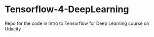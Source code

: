 # Tensorflow-4-DeepLearning
Repo for the code in Intro to Tensorflow for Deep Learning course on Udacity

